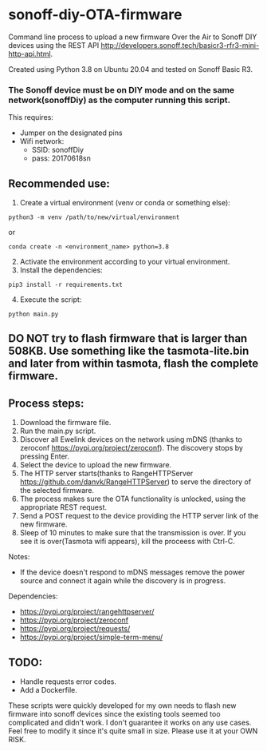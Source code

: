 # sonoff-diy-OTA-firmware
Command line process to upload a new firmware Over the Air to Sonoff DIY devices using the REST API http://developers.sonoff.tech/basicr3-rfr3-mini-http-api.html.

Created using Python 3.8 on Ubuntu 20.04 and tested on Sonoff Basic R3. 

### The Sonoff device must be on DIY mode and on the same network(sonoffDiy) as the computer running this script.
This requires:
* Jumper on the designated pins
* Wifi network:
  * SSID: sonoffDiy
  * pass: 20170618sn

## Recommended use:
1. Create a virtual environment (venv or conda or something else): 
```
python3 -m venv /path/to/new/virtual/environment
```
or 
```
conda create -n <environment_name> python=3.8
```
2. Activate the environment according to your virtual environment.
3. Install the dependencies:
```
pip3 install -r requirements.txt
```
4. Execute the script:
```
python main.py
```

## DO NOT try to flash firmware that is larger than 508KB. Use something like the tasmota-lite.bin and later from within tasmota, flash the complete firmware.

## Process steps:
1. Download the firmware file.
2. Run the main.py script.
3. Discover all Ewelink devices on the network using mDNS (thanks to zeroconf https://pypi.org/project/zeroconf). The discovery stops by pressing Enter.
4. Select the device to upload the new firmware.
5. The HTTP server starts(thanks to RangeHTTPServer https://github.com/danvk/RangeHTTPServer) to serve the directory of the selected firmware.
6. The process makes sure the OTA functionality is unlocked, using the appropriate REST request.
7. Send a POST request to the device providing the HTTP server link of the new firmware.
8. Sleep of 10 minutes to make sure that the transmission is over. If you see it is over(Tasmota wifi appears), kill the proceess with Ctrl-C.

Notes:
* If the device doesn't respond to mDNS messages remove the power source and connect it again while the discovery is in progress.

Dependencies: 
* https://pypi.org/project/rangehttpserver/
* https://pypi.org/project/zeroconf
* https://pypi.org/project/requests/
* https://pypi.org/project/simple-term-menu/

## TODO: 
* Handle requests error codes.
* Add a Dockerfile.

These scripts were quickly developed for my own needs to flash new firmware into sonoff devices since the existing tools seemed too complicated and didn't work. I don't guarantee it works on any use cases. Feel free to modify it since it's quite small in size.
Please use it at your OWN RISK.

